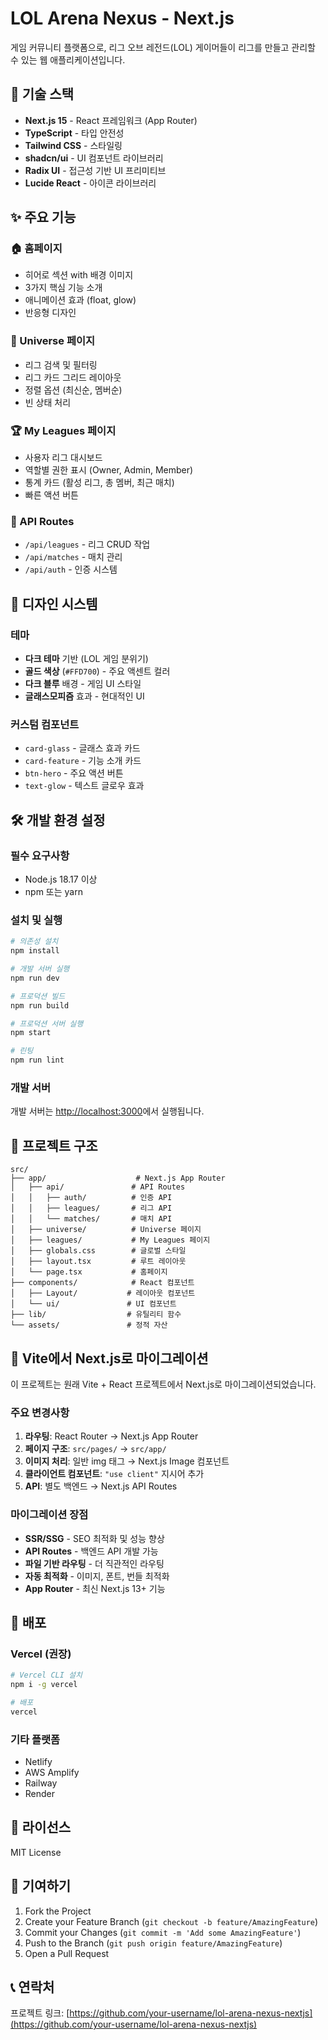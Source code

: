 # LOL Arena Nexus - Next.js

게임 커뮤니티 플랫폼으로, 리그 오브 레전드(LOL) 게이머들이 리그를 만들고 관리할 수 있는 웹 애플리케이션입니다.

## 🚀 기술 스택

- **Next.js 15** - React 프레임워크 (App Router)
- **TypeScript** - 타입 안전성
- **Tailwind CSS** - 스타일링
- **shadcn/ui** - UI 컴포넌트 라이브러리
- **Radix UI** - 접근성 기반 UI 프리미티브
- **Lucide React** - 아이콘 라이브러리

## ✨ 주요 기능

### 🏠 홈페이지
- 히어로 섹션 with 배경 이미지
- 3가지 핵심 기능 소개
- 애니메이션 효과 (float, glow)
- 반응형 디자인

### 🌌 Universe 페이지
- 리그 검색 및 필터링
- 리그 카드 그리드 레이아웃
- 정렬 옵션 (최신순, 멤버순)
- 빈 상태 처리

### 🏆 My Leagues 페이지
- 사용자 리그 대시보드
- 역할별 권한 표시 (Owner, Admin, Member)
- 통계 카드 (활성 리그, 총 멤버, 최근 매치)
- 빠른 액션 버튼

### 🔧 API Routes
- `/api/leagues` - 리그 CRUD 작업
- `/api/matches` - 매치 관리
- `/api/auth` - 인증 시스템

## 🎨 디자인 시스템

### 테마
- **다크 테마** 기반 (LOL 게임 분위기)
- **골드 색상** (`#FFD700`) - 주요 액센트 컬러
- **다크 블루** 배경 - 게임 UI 스타일
- **글래스모피즘** 효과 - 현대적인 UI

### 커스텀 컴포넌트
- `card-glass` - 글래스 효과 카드
- `card-feature` - 기능 소개 카드
- `btn-hero` - 주요 액션 버튼
- `text-glow` - 텍스트 글로우 효과

## 🛠️ 개발 환경 설정

### 필수 요구사항
- Node.js 18.17 이상
- npm 또는 yarn

### 설치 및 실행

```bash
# 의존성 설치
npm install

# 개발 서버 실행
npm run dev

# 프로덕션 빌드
npm run build

# 프로덕션 서버 실행
npm start

# 린팅
npm run lint
```

### 개발 서버
개발 서버는 [http://localhost:3000](http://localhost:3000)에서 실행됩니다.

## 📁 프로젝트 구조

```
src/
├── app/                    # Next.js App Router
│   ├── api/               # API Routes
│   │   ├── auth/          # 인증 API
│   │   ├── leagues/       # 리그 API
│   │   └── matches/       # 매치 API
│   ├── universe/          # Universe 페이지
│   ├── leagues/           # My Leagues 페이지
│   ├── globals.css        # 글로벌 스타일
│   ├── layout.tsx         # 루트 레이아웃
│   └── page.tsx           # 홈페이지
├── components/            # React 컴포넌트
│   ├── Layout/           # 레이아웃 컴포넌트
│   └── ui/               # UI 컴포넌트
├── lib/                  # 유틸리티 함수
└── assets/               # 정적 자산
```

## 🔄 Vite에서 Next.js로 마이그레이션

이 프로젝트는 원래 Vite + React 프로젝트에서 Next.js로 마이그레이션되었습니다.

### 주요 변경사항
1. **라우팅**: React Router → Next.js App Router
2. **페이지 구조**: `src/pages/` → `src/app/`
3. **이미지 처리**: 일반 img 태그 → Next.js Image 컴포넌트
4. **클라이언트 컴포넌트**: `"use client"` 지시어 추가
5. **API**: 별도 백엔드 → Next.js API Routes

### 마이그레이션 장점
- **SSR/SSG** - SEO 최적화 및 성능 향상
- **API Routes** - 백엔드 API 개발 가능
- **파일 기반 라우팅** - 더 직관적인 라우팅
- **자동 최적화** - 이미지, 폰트, 번들 최적화
- **App Router** - 최신 Next.js 13+ 기능

## 🚀 배포

### Vercel (권장)
```bash
# Vercel CLI 설치
npm i -g vercel

# 배포
vercel
```

### 기타 플랫폼
- Netlify
- AWS Amplify
- Railway
- Render

## 📝 라이선스

MIT License

## 🤝 기여하기

1. Fork the Project
2. Create your Feature Branch (`git checkout -b feature/AmazingFeature`)
3. Commit your Changes (`git commit -m 'Add some AmazingFeature'`)
4. Push to the Branch (`git push origin feature/AmazingFeature`)
5. Open a Pull Request

## 📞 연락처

프로젝트 링크: [https://github.com/your-username/lol-arena-nexus-nextjs](https://github.com/your-username/lol-arena-nexus-nextjs)
